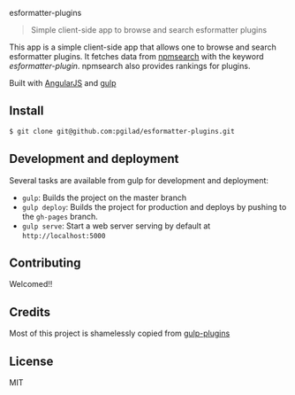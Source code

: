 esformatter-plugins
> Simple client-side app to browse and search esformatter plugins

This app is a simple client-side app that allows one to browse and search esformatter plugins.
It fetches data from [npmsearch](http://npmsearch.com/) with the keyword *esformatter-plugin*.
npmsearch also provides rankings for plugins.

Built with [AngularJS](http://angularjs.org) and [gulp](http://gulpjs.com/)

## Install

```sh
$ git clone git@github.com:pgilad/esformatter-plugins.git
```

## Development and deployment

Several tasks are available from gulp for development and deployment:

- `gulp`: Builds the project on the master branch
- `gulp deploy`: Builds the project for production and deploys by pushing to the `gh-pages` branch.
- `gulp serve`: Start a web server serving by default at `http://localhost:5000`

## Contributing

Welcomed!!

## Credits

Most of this project is shamelessly copied from [gulp-plugins](https://github.com/gulpjs/plugins)

## License

MIT
